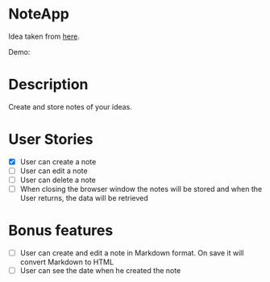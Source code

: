 # NoteApp

Idea taken from [here](https://github.com/florinpop17/app-ideas).

Demo:

# Description

Create and store notes of your ideas.

# User Stories

- [x] User can create a note
- [ ] User can edit a note
- [ ] User can delete a note
- [ ] When closing the browser window the notes will be stored and when the User returns, the data will be retrieved
    
# Bonus features

- [ ] User can create and edit a note in Markdown format. On save it will convert Markdown to HTML
- [ ] User can see the date when he created the note
